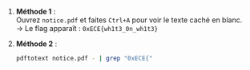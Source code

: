 1. **Méthode 1** :  
   Ouvrez `notice.pdf` et faites `Ctrl+A` pour voir le texte caché en blanc.  
   → Le flag apparaît : `0xECE{wh1t3_0n_wh1t3}`  

2. **Méthode 2** :  
   ```bash
   pdftotext notice.pdf - | grep "0xECE{"
